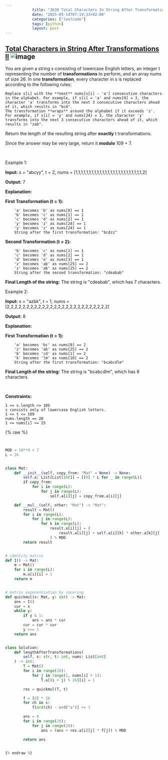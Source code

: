 ```yaml
---
            title: "3630 Total Characters In String After Transformations Ii"
            date: "2025-05-14T07:19:33+02:00"
            categories: ["leetcode"]
            tags: [python]
            layout: post
---
```

            
## [Total Characters in String After Transformations II](https://leetcode.com/problems/total-characters-in-string-after-transformations-ii) ![image](https://img.shields.io/badge/Difficulty-Hard-red)

You are given a string s consisting of lowercase English letters, an integer t representing the number of **transformations** to perform, and an array nums of size 26. In one **transformation**, every character in s is replaced according to the following rules:

	Replace s[i] with the **next** nums[s[i] - 'a'] consecutive characters in the alphabet. For example, if s[i] = 'a' and nums[0] = 3, the character 'a' transforms into the next 3 consecutive characters ahead of it, which results in "bcd".
	The transformation **wraps** around the alphabet if it exceeds 'z'. For example, if s[i] = 'y' and nums[24] = 3, the character 'y' transforms into the next 3 consecutive characters ahead of it, which results in "zab".

Return the length of the resulting string after **exactly** t transformations.

Since the answer may be very large, return it **modulo** 109 + 7.

 

Example 1:

**Input:** s = "abcyy", t = 2, nums = [1,1,1,1,1,1,1,1,1,1,1,1,1,1,1,1,1,1,1,1,1,1,1,1,1,2]

**Output:** 7

**Explanation:**

**First Transformation (t = 1):**

		'a' becomes 'b' as nums[0] == 1
		'b' becomes 'c' as nums[1] == 1
		'c' becomes 'd' as nums[2] == 1
		'y' becomes 'z' as nums[24] == 1
		'y' becomes 'z' as nums[24] == 1
		String after the first transformation: "bcdzz"

**Second Transformation (t = 2):**

		'b' becomes 'c' as nums[1] == 1
		'c' becomes 'd' as nums[2] == 1
		'd' becomes 'e' as nums[3] == 1
		'z' becomes 'ab' as nums[25] == 2
		'z' becomes 'ab' as nums[25] == 2
		String after the second transformation: "cdeabab"

**Final Length of the string:** The string is "cdeabab", which has 7 characters.

Example 2:

**Input:** s = "azbk", t = 1, nums = [2,2,2,2,2,2,2,2,2,2,2,2,2,2,2,2,2,2,2,2,2,2,2,2,2,2]

**Output:** 8

**Explanation:**

**First Transformation (t = 1):**

		'a' becomes 'bc' as nums[0] == 2
		'z' becomes 'ab' as nums[25] == 2
		'b' becomes 'cd' as nums[1] == 2
		'k' becomes 'lm' as nums[10] == 2
		String after the first transformation: "bcabcdlm"

**Final Length of the string:** The string is "bcabcdlm", which has 8 characters.

 

**Constraints:**

	1 <= s.length <= 105
	s consists only of lowercase English letters.
	1 <= t <= 109
	nums.length == 26
	1 <= nums[i] <= 25

{% raw %}


```python


MOD = 10**9 + 7
L = 26


class Mat:
    def __init__(self, copy_from: "Mat" = None) -> None:
        self.a: List[List[int]] = [[0] * L for _ in range(L)]
        if copy_from:
            for i in range(L):
                for j in range(L):
                    self.a[i][j] = copy_from.a[i][j]

    def __mul__(self, other: "Mat") -> "Mat":
        result = Mat()
        for i in range(L):
            for j in range(L):
                for k in range(L):
                    result.a[i][j] = (
                        result.a[i][j] + self.a[i][k] * other.a[k][j]
                    ) % MOD
        return result


# identity matrix
def I() -> Mat:
    m = Mat()
    for i in range(L):
        m.a[i][i] = 1
    return m


# matrix exponentiation by squaring
def quickmul(x: Mat, y: int) -> Mat:
    ans = I()
    cur = x
    while y:
        if y & 1:
            ans = ans * cur
        cur = cur * cur
        y >>= 1
    return ans


class Solution:
    def lengthAfterTransformations(
        self, s: str, t: int, nums: List[int]
    ) -> int:
        T = Mat()
        for i in range(26):
            for j in range(1, nums[i] + 1):
                T.a[(i + j) % 26][i] = 1

        res = quickmul(T, t)

        f = [0] * 26
        for ch in s:
            f[ord(ch) - ord("a")] += 1

        ans = 0
        for i in range(26):
            for j in range(26):
                ans = (ans + res.a[i][j] * f[j]) % MOD

        return ans


{% endraw %}
```
